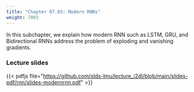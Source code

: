 ```yaml
---
title: "Chapter 07.03: Modern RNNs"
weight: 7003
---
```

In this subchapter, we explain how modern RNN such as LSTM, GRU, and Bidirectional RNNs address the problem of exploding and vanishing gradients.  

<!--more-->
### Lecture slides

{{< pdfjs file="https://github.com/slds-lmu/lecture_i2dl/blob/main/slides-pdf/rnn/slides-modernrnn.pdf" >}}

